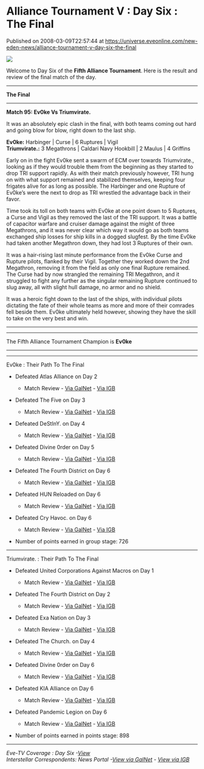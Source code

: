 # Alliance Tournament V : Day Six : The Final
Published on 2008-03-09T22:57:44 at https://universe.eveonline.com/new-eden-news/alliance-tournament-v-day-six-the-final

![](http://www.eve-ic.net/media/images/5at/98.png)

Welcome to Day Six of the **Fifth Alliance Tournament**. Here is the result and review of the final match of the day. 

* * *

**The Final**

* * *

**Match 95: Ev0ke Vs Triumvirate.**

It was an absolutely epic clash in the final, with both teams coming out hard and going blow for blow, right down to the last ship.

**Ev0ke:** Harbinger | Curse | 6 Ruptures | Vigil  
**Triumvirate.:** 3 Megathrons | Caldari Navy Hookbill | 2 Maulus | 4 Griffins

Early on in the fight Ev0ke sent a swarm of ECM over towards Triumvirate., looking as if they would trouble them from the beginning as they started to drop TRI support rapidly. As with their match previously however, TRI hung on with what support remained and stabilized themselves, keeping four frigates alive for as long as possible. The Harbinger and one Rupture of Ev0ke’s were the next to drop as TRI wrestled the advantage back in their favor.

Time took its toll on both teams with Ev0ke at one point down to 5 Ruptures, a Curse and Vigil as they removed the last of the TRI support. It was a battle of capacitor warfare and cruiser damage against the might of three Megathrons, and it was never clear which way it would go as both teams exchanged ship losses for ship kills in a dogged slugfest. By the time Ev0ke had taken another Megathron down, they had lost 3 Ruptures of their own.

It was a hair-rising last minute performance from the Ev0ke Curse and Rupture pilots, flanked by their Vigil. Together they worked down the 2nd Megathron, removing it from the field as only one final Rupture remained. The Curse had by now strangled the remaining TRI Megathron, and it struggled to fight any further as the singular remaining Rupture continued to slug away, all with slight hull damage, no armor and no shield.

It was a heroic fight down to the last of the ships, with individual pilots dictating the fate of their whole teams as more and more of their comrades fell beside them. Ev0ke ultimately held however, showing they have the skill to take on the very best and win. 

* * *

* * *

The Fifth Alliance Tournament Champion is **Ev0ke**  


* * *

* * *

Ev0ke : Their Path To The Final 

  * Defeated Atlas Alliance on Day 2  

    * Match Review - [Via GalNet](http://myeve.eve-online.com/news.asp?a=single&nid=1829) \- [Via IGB](http://myeve.eve-online.com/mb/news.asp?nid=1829)  

  * Defeated The Five on Day 3  

    * Match Review - [Via GalNet](http://myeve.eve-online.com/news.asp?a=single&nid=1831) \- [Via IGB](http://myeve.eve-online.com/mb/news.asp?nid=1831)  

  * Defeated DeStInY. on Day 4  

    * Match Review - [Via GalNet](http://myeve.eve-online.com/news.asp?a=single&nid=1842) \- [Via IGB](http://myeve.eve-online.com/mb/news.asp?nid=1842)  

  * Defeated Divine 0rder on Day 5  

    * Match Review - [Via GalNet](http://myeve.eve-online.com/news.asp?a=single&nid=1839) \- [Via IGB](http://myeve.eve-online.com/mb/news.asp?nid=1839)  

  * Defeated The Fourth District on Day 6  

    * Match Review - [Via GalNet](http://myeve.eve-online.com/news.asp?a=single&nid=1843) \- [Via IGB](http://myeve.eve-online.com/mb/news.asp?nid=1843)  

  * Defeated HUN Reloaded on Day 6  

    * Match Review - [Via GalNet](http://myeve.eve-online.com/news.asp?a=single&nid=1844) \- [Via IGB](http://myeve.eve-online.com/mb/news.asp?nid=1844)  

  * Defeated Cry Havoc. on Day 6  

    * Match Review - [Via GalNet](http://myeve.eve-online.com/news.asp?a=single&nid=1844) \- [Via IGB](http://myeve.eve-online.com/mb/news.asp?nid=1844)  

  * Number of points earned in group stage: 726  



* * *

Triumvirate. : Their Path To The Final 

  * Defeated United Corporations Against Macros on Day 1  

    * Match Review - [Via GalNet](http://myeve.eve-online.com/news.asp?a=single&nid=1826) \- [Via IGB](http://myeve.eve-online.com/mb/news.asp?nid=1826)  

  * Defeated The Fourth District on Day 2  

    * Match Review - [Via GalNet](http://myeve.eve-online.com/news.asp?a=single&nid=1829) \- [Via IGB](http://myeve.eve-online.com/mb/news.asp?nid=1829)  

  * Defeated Exa Nation on Day 3  

    * Match Review - [Via GalNet](http://myeve.eve-online.com/news.asp?a=single&nid=1831) \- [Via IGB](http://myeve.eve-online.com/mb/news.asp?nid=1831)  

  * Defeated The Church. on Day 4  

    * Match Review - [Via GalNet](http://myeve.eve-online.com/news.asp?a=single&nid=1842) \- [Via IGB](http://myeve.eve-online.com/mb/news.asp?nid=1842)  

  * Defeated Divine 0rder on Day 6  

    * Match Review - [Via GalNet](http://myeve.eve-online.com/news.asp?a=single&nid=1843) \- [Via IGB](http://myeve.eve-online.com/mb/news.asp?nid=1843)  

  * Defeated KIA Alliance on Day 6  

    * Match Review - [Via GalNet](http://myeve.eve-online.com/news.asp?a=single&nid=1844) \- [Via IGB](http://myeve.eve-online.com/mb/news.asp?nid=1844)  

  * Defeated Pandemic Legion on Day 6  

    * Match Review - [Via GalNet](http://myeve.eve-online.com/news.asp?a=single&nid=1844) \- [Via IGB](http://myeve.eve-online.com/mb/news.asp?nid=1844)  

  * Number of points earned in points stage: 898  



* * *

_Eve-TV Coverage : Day Six -[View](http://www.eve-online.com/evetv)_  
_Interstellar Correspondents: News Portal -[View via GalNet](http://myeve.eve-online.com/ingameboard.asp?a=topic&threadID=714767) \- [View via IGB](http://myeve.eve-online.com/mb/news.asp?nid=1811)_
